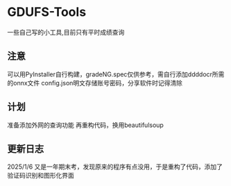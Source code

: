 # GDUFS-Tools
一些自己写的小工具,目前只有平时成绩查询

## 注意
可以用PyInstaller自行构建，gradeNG.spec仅供参考，需自行添加ddddocr所需的onnx文件
config.json明文存储账号密码，分享软件时记得清除
## 计划
准备添加外网的查询功能
再重构代码，换用beautifulsoup
## 更新日志
2025/1/6 又是一年期末考，发现原来的程序有点没用，于是重构了代码，添加了验证码识别和图形化界面
